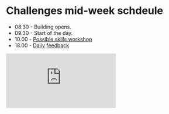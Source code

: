 # Challenges mid-week schdeule

- 08.30 - Building opens.
- 09.30 - Start of the day.
- 10.00 - [Possible skills workshop](../../pills/learning_at_makers.md#skills-workshops)
- 18.00 - [Daily feedback](../../pills/learning_at_makers.md#daily-feedback)


![Tracking pixel](https://githubanalytics.herokuapp.com/course/sequence/apprenticeship/challenges_mid_week_schedule.md)
